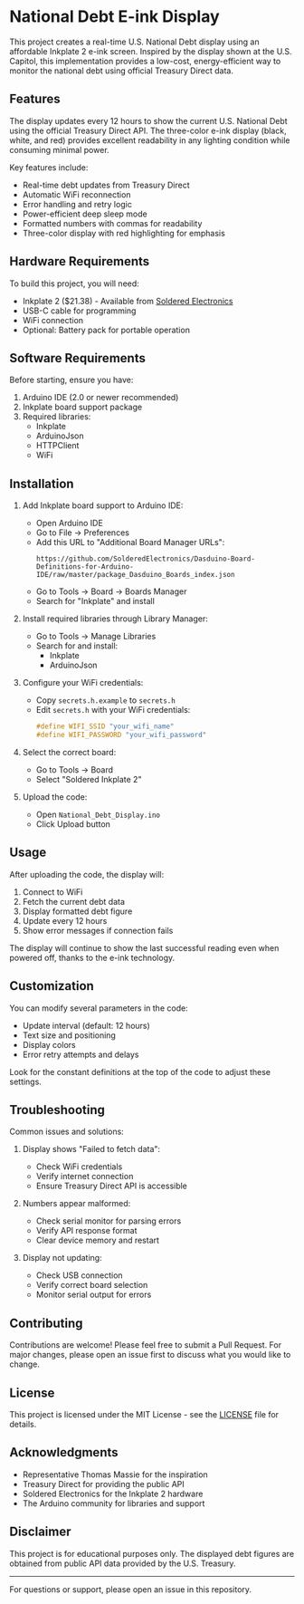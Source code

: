 # National Debt E-ink Display

This project creates a real-time U.S. National Debt display using an affordable Inkplate 2 e-ink screen. Inspired by the display shown at the U.S. Capitol, this implementation provides a low-cost, energy-efficient way to monitor the national debt using official Treasury Direct data.

## Features

The display updates every 12 hours to show the current U.S. National Debt using the official Treasury Direct API. The three-color e-ink display (black, white, and red) provides excellent readability in any lighting condition while consuming minimal power.

Key features include:
- Real-time debt updates from Treasury Direct
- Automatic WiFi reconnection
- Error handling and retry logic
- Power-efficient deep sleep mode
- Formatted numbers with commas for readability
- Three-color display with red highlighting for emphasis

## Hardware Requirements

To build this project, you will need:
- Inkplate 2 ($21.38) - Available from [Soldered Electronics](https://soldered.com/product/inkplate-2/)
- USB-C cable for programming
- WiFi connection
- Optional: Battery pack for portable operation

## Software Requirements

Before starting, ensure you have:
1. Arduino IDE (2.0 or newer recommended)
2. Inkplate board support package
3. Required libraries:
   - Inkplate
   - ArduinoJson
   - HTTPClient
   - WiFi

## Installation

1. Add Inkplate board support to Arduino IDE:
   - Open Arduino IDE
   - Go to File -> Preferences
   - Add this URL to "Additional Board Manager URLs":
     ```
     https://github.com/SolderedElectronics/Dasduino-Board-Definitions-for-Arduino-IDE/raw/master/package_Dasduino_Boards_index.json
     ```
   - Go to Tools -> Board -> Boards Manager
   - Search for "Inkplate" and install

2. Install required libraries through Library Manager:
   - Go to Tools -> Manage Libraries
   - Search for and install:
     - Inkplate
     - ArduinoJson

3. Configure your WiFi credentials:
   - Copy `secrets.h.example` to `secrets.h`
   - Edit `secrets.h` with your WiFi credentials:
     ```cpp
     #define WIFI_SSID "your_wifi_name"
     #define WIFI_PASSWORD "your_wifi_password"
     ```

4. Select the correct board:
   - Go to Tools -> Board
   - Select "Soldered Inkplate 2"

5. Upload the code:
   - Open `National_Debt_Display.ino`
   - Click Upload button

## Usage

After uploading the code, the display will:
1. Connect to WiFi
2. Fetch the current debt data
3. Display formatted debt figure
4. Update every 12 hours
5. Show error messages if connection fails

The display will continue to show the last successful reading even when powered off, thanks to the e-ink technology.

## Customization

You can modify several parameters in the code:
- Update interval (default: 12 hours)
- Text size and positioning
- Display colors
- Error retry attempts and delays

Look for the constant definitions at the top of the code to adjust these settings.

## Troubleshooting

Common issues and solutions:

1. Display shows "Failed to fetch data":
   - Check WiFi credentials
   - Verify internet connection
   - Ensure Treasury Direct API is accessible

2. Numbers appear malformed:
   - Check serial monitor for parsing errors
   - Verify API response format
   - Clear device memory and restart

3. Display not updating:
   - Check USB connection
   - Verify correct board selection
   - Monitor serial output for errors

## Contributing

Contributions are welcome! Please feel free to submit a Pull Request. For major changes, please open an issue first to discuss what you would like to change.

## License

This project is licensed under the MIT License - see the [LICENSE](LICENSE) file for details.

## Acknowledgments

- Representative Thomas Massie for the inspiration
- Treasury Direct for providing the public API
- Soldered Electronics for the Inkplate 2 hardware
- The Arduino community for libraries and support

## Disclaimer

This project is for educational purposes only. The displayed debt figures are obtained from public API data provided by the U.S. Treasury.

---

For questions or support, please open an issue in this repository.
